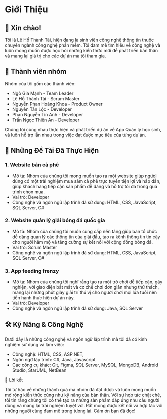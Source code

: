 # Giới Thiệu

## 👋 Xin chào!

Tôi là Lê Hồ Thành Tài, hiện đang là sinh viên công nghệ thông tin thuộc chuyên ngành công nghệ phần mềm. Tôi đam mê tìm hiểu về công nghệ và luôn mong muốn được học hỏi những kiến thức mới để phát triển bản thân và mang lại giá trị cho các dự án mà tôi tham gia.

## 🌟 Thành viên nhóm

Nhóm của tôi gồm các thành viên:

+ Ngô Gia Mạnh - Team Leader
+ Lê Hồ Thành Tài - Scrum Master
+ Nguyễn Phan Hoàng Khoa - Product Owner
+ Nguyễn Tấn Lộc - Developer
+ Phan Nguyễn Tín Anh - Developer
+ Trần Ngọc Thiên An - Developer

Chúng tôi cùng nhau thực hiện và phát triển dự án về App Quản lý học sinh, và luôn hỗ trợ lẫn nhau trong việc đạt được mục tiêu của từng dự án.

## 📂 Những Đề Tài Đã Thực Hiện

### 1. Website bán cà phê
- Mô tả: Nhóm của chúng tôi mong muốn tạo ra một website giúp người dùng có một trải nghiệm mua sắm cà phê trực tuyến tiện lợi và hấp dẫn, giúp khách hàng tiếp cận sản phẩm dễ dàng và hỗ trợ tối đa trong quá trình chọn mua.
- Vai trò: Developer
- Công nghệ và ngôn ngữ lập trình đã sử dụng: HTML, CSS, JavaScript, SQL Server, C#

### 2. Website quản lý giải bóng đá quốc gia
- Mô tả: Nhóm của chúng tôi muốn cung cấp nền tảng giúp ban tổ chức dễ dàng quản lý các thông tin của giải đấu, tạo ra kênh thông tin tin cậy cho người hâm mộ và tăng cường sự kết nối với cộng đồng bóng đá.
- Vai trò: Scrum Master
- Công nghệ và ngôn ngữ lập trình đã sử dụng: HTML, CSS, JavaScript, SQL Server, C#

### 3. App feeding frenzy 
- Mô tả: Nhóm của chúng tôi nghĩ rằng tạo ra một trò chơi dễ tiếp cận, gây nghiện, với giao diện bắt mắt và cơ chế chơi đơn giản nhưng thử thách, mang lại những phút giây giải trí thú vị cho người chơi mọi lứa tuổi nên tiến hành thực hiện dự án này.
- Vai trò: Developer
- Công nghệ và ngôn ngữ lập trình đã sử dụng: Java, SQL Server

## 🛠 Kỹ Năng & Công Nghệ

Dưới đây là những công nghệ và ngôn ngữ lập trình mà tôi đã có kinh nghiệm sử dụng và làm việc:
- Công nghệ: HTML, CSS, ASP.NET, 
- Ngôn ngữ lập trình: C#, Java, Javascript
- Các công cụ khác: Git, Figma, SQL Server, MySQL, MongoDB, Android Studio, StarUML, NetBean

🚀 Lời kết

Tôi tự hào về những thành quả mà nhóm đã đạt được và luôn mong muốn mở rộng kiến thức cũng như kỹ năng của bản thân. Với sự hợp tác chặt chẽ, tôi tin rằng chúng tôi có thể tạo ra những sản phẩm đáp ứng nhu cầu người dùng và mang lại trải nghiệm tuyệt vời. Rất mong được kết nối và hợp tác với những người cùng đam mê trong tương lai. Cảm ơn bạn đã đọc!
